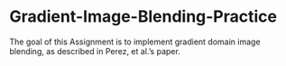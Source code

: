 # Gradient-Image-Blending-Practice

The goal of this Assignment is to implement gradient domain image blending, as 
described in Perez, et al.’s paper.
